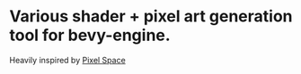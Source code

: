 # Various shader + pixel art generation tool for bevy-engine.

Heavily inspired by [Pixel Space](https://github.com/Deep-Fold/PixelSpace/tree/main)
